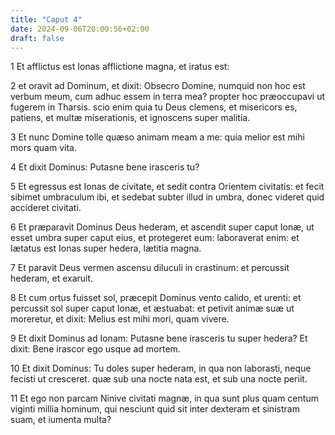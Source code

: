 ```yaml
---
title: "Caput 4"
date: 2024-09-06T20:00:56+02:00
draft: false
---
```



1 Et afflictus est Ionas afflictione magna, et iratus est:

2 et oravit ad Dominum, et dixit: Obsecro Domine, numquid non hoc est verbum meum, cum adhuc essem in terra mea? propter hoc præoccupavi ut fugerem in Tharsis. scio enim quia tu Deus clemens, et misericors es, patiens, et multæ miserationis, et ignoscens super malitia.

3 Et nunc Domine tolle quæso animam meam a me: quia melior est mihi mors quam vita.

4 Et dixit Dominus: Putasne bene irasceris tu?

5 Et egressus est Ionas de civitate, et sedit contra Orientem civitatis: et fecit sibimet umbraculum ibi, et sedebat subter illud in umbra, donec videret quid accideret civitati.

6 Et præparavit Dominus Deus hederam, et ascendit super caput Ionæ, ut esset umbra super caput eius, et protegeret eum: laboraverat enim: et lætatus est Ionas super hedera, lætitia magna.

7 Et paravit Deus vermen ascensu diluculi in crastinum: et percussit hederam, et exaruit.

8 Et cum ortus fuisset sol, præcepit Dominus vento calido, et urenti: et percussit sol super caput Ionæ, et æstuabat: et petivit animæ suæ ut moreretur, et dixit: Melius est mihi mori, quam vivere.

9 Et dixit Dominus ad Ionam: Putasne bene irasceris tu super hedera? Et dixit: Bene irascor ego usque ad mortem.

10 Et dixit Dominus: Tu doles super hederam, in qua non laborasti, neque fecisti ut cresceret. quæ sub una nocte nata est, et sub una nocte periit.

11 Et ego non parcam Ninive civitati magnæ, in qua sunt plus quam centum viginti millia hominum, qui nesciunt quid sit inter dexteram et sinistram suam, et iumenta multa?

